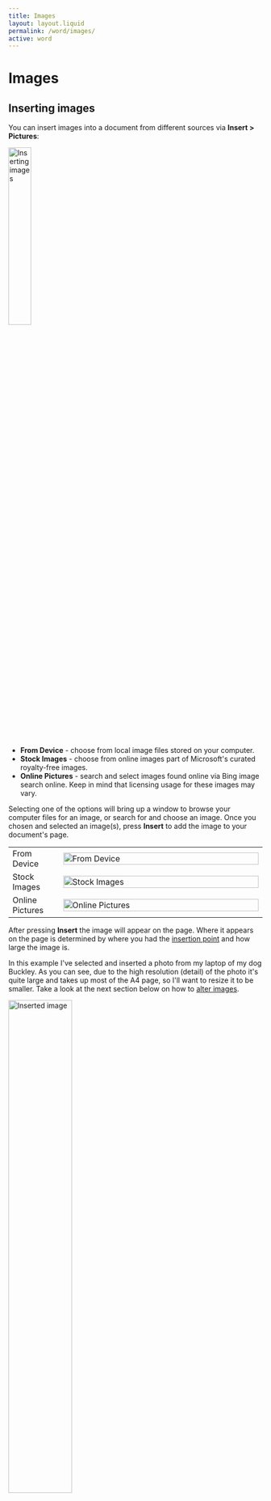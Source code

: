 ```yaml
---
title: Images
layout: layout.liquid
permalink: /word/images/
active: word
---
```


<h1>Images</h1>

<section class="section-light">
<h2 id="image-create">Inserting images</h2>
<p>You can insert images into a document from different sources via <strong>Insert > Pictures</strong>:</p>
<p><img class="thumbnail" src="{{ '/assets/images/word/Images/Ribbon%20images.png' | url }}" alt="Inserting images" style="display: inline; margin: auto; height: 30%; width: 30%;"></p>
<ul>
    <li><strong>From Device</strong> - choose from local image files stored on your computer.</li>
    <li><strong>Stock Images</strong> - choose from online images part of Microsoft's curated royalty-free images.</li>
    <li><strong>Online Pictures</strong> - search and select images found online via Bing image search online. Keep in mind that licensing usage for these images may vary.</li>
</ul>


<p>Selecting one of the options will bring up a window to browse your computer files for an image, or search for and choose an image. Once you chosen and selected an image(s), press <strong>Insert</strong> to add the image to your document's page.</p>
  <table class="no-border">
    <colgroup>
      <col style="width: 20%;">
      <col style="width: 80%;">
    </colgroup>
    <tbody>
      <tr>
        <td>From Device</td>
        <td><img class="thumbnail" src="{{ '/assets/images/word/Images/From%20device.png' | url }}" alt="From Device"  style="display: inline; margin: auto; height: 100%; width: 100%;"></td>
      </tr>
      <tr>
        <td>Stock Images</td>
        <td><img class="thumbnail" src="{{ '/assets/images/word/Images/Stock%20images.png' | url }}" alt="Stock Images" style="display: inline; margin: auto; height: 100%; width: 100%;"></td>
      </tr>
      <tr>
        <td>Online Pictures</td>
        <td><img class="thumbnail" src="{{ '/assets/images/word/Images/Online%20pictures.png' | url }}" alt="Online Pictures" style="display: inline; margin: auto; height: 100%; width: 100%;"></td>
      </tr>
    </tbody>
  </table>

<p>After pressing <strong>Insert</strong> the image will appear on the page. Where it appears on the page is determined by where you had the <a href="/glossary/#insertion-point">insertion point</a> and how large the image is.</p>

<p>In this example I've selected and inserted a photo from my laptop of my dog Buckley. As you can see, due to the high resolution (detail) of the photo it's quite large and takes up most of the A4 page, so I'll want to resize it to be smaller. Take a look at the next section below on how to <a href="#image-alter">alter images</a>.</p>

<img class="thumbnail" src="{{ '/assets/images/word/Images/Picture%20inserted.png' | url }}" alt="Inserted image" style="display: inline; margin: auto; height: 50%; width: 50%;">


<h2 id="image-create">Inserting shapes, icons and 3D models</h2>
<p>As well as images you can also insert shapes, icons and 3D models into a document from
<table>
  <colgroup>
    <col style="width: 33%;">
    <col style="width: 33%;">
    <col style="width: 33%;">
  </colgroup>
    <thead>
        <tr>
          <th>Shapes</th>
          <th>Icons</th>
          <th>3D models</th>
        </tr>
    </thead>
      <tbody>
        <td><img class="thumbnail" src="{{ '/assets/images/word/Images/Insert%20shapes.png' | url }}" alt="Insert shapes from Insert" style="display: block; margin: auto; height: 150%; width: 100%;"></td>
        <td><img class="thumbnail" src="{{ '/assets/images/word/Images/Insert%20icons.png' | url }}" alt="Insert icons from Insert" style="display: block; margin: auto; height: 100%; width: 100%;"></td>
        <td><img class="thumbnail" src="{{ '/assets/images/word/Images/Insert%203D%20models.png' | url }}" alt="Insert 3D models from Insert" style="display: block; margin: auto; height: 100%; width: 100%;"></td>
      </tbody>
</table>

<h4>Shapes</h4>
<p>There is a huge library of shapes to choose from.</p> 
<p><img class="thumbnail" src="{{ '/assets/images/word/Images/Insert%20shapes%20options.png' | url }}" alt="Insert shapes options" style="max-width: 100%; height: auto; display: inline; margin: auto;"></p>

<p>Once inserted you can alter shapes in their position, colour, size and some let you type inside them, see the next section on <a href="#image-alter">altering images/shapes</a>.</p>
<p><img class="thumbnail" src="{{ '/assets/images/word/Images/Typing%20inside%20shape.png' | url }}" alt="Typing inside a shape" style="max-width: 100%; height: auto; display: inline; margin: auto;"></p>


<h4>Icons</h4>
<p>Word has a library of useful royalty-free icons you can insert, recolor and resize. See the next section on <a href="#image-alter">altering images/shapes</a>.</p>
<p><img class="thumbnail" src="{{ '/assets/images/word/Images/Stock%20images%20gallery.png' | url }}" alt="Stock images gallery" style="max-width: 75%; height: auto; display: inline; margin: auto;"></p>

<h4>3D models</h4>
<p>3D models are a hidden gem not commonly known to many but can be useful for attention grabbing illustrative purposes and avatars. You can move, resize and rotate them, as well as rotate them per X-axis (left/right) and Y-axis (up/down). See the next section on <a href="#image-alter">altering images/shapes</a>.</p> </p>
<p><img class="thumbnail" src="{{ '/assets/images/word/Images/3D%20models.png' | url }}" alt="3D models gallery" style="max-width: 75%; height: auto; display: inline; margin: auto;"></p>

<h2 id="image-alter">Altering images/shapes (including icons and 3D models)</h2>
<p>When inserted an image or shape is automatically selected and has a <a href="/glossary/#bounding-box">bounding box</a> around it. The bounding box has some white circles around the image called <strong>sizing handles</strong> used to resize it as needed. There is also a <strong>rotate handle</strong> icon to rotate your image/shape if you want to. Your cursor icon will change depending on where you hover it, indicating available actions you can do by clicking and dragging.</p>
<p>Hover over the table rows below to see an example of each in action:</p>
  <table class="word-images-cursor-icons hover-table">
    <colgroup>
      <col style="width: 17%;">
      <col style="width: 63%;">
      <col style="width: 20%;">
    </colgroup>
    <thead>
      <tr>
        <th>Function</th>
        <th>Action</th>
        <th>Cursor icon</th>
      </tr>
    </thead>
    <tbody>
      <tr class="tooltip-row" data-gif="{{ '/assets/images/word/Images/Resize%20image.gif' | url }}">
        <td>Hover over sizing handles (white circles)<p><img class="thumbnail" src="{{ '/assets/images/word/Images/Sizing%20handles.png' | url }}" alt="Sizing handles" style="display: block; margin: auto; width: 50%;"></p></td>
        <td>Hover over sizing handles and you'l see a two-way arrow indicating what direction you can resize in (i.e. horizonal, vertical or diagonal). Click and drag to resize, drag inward to reduce the size, drag outward to increase the size.</td>
        <td>
        <img class="thumbnail" src="{{ '/assets/images/word/Images/Resize%20arrow%20diagonal.png' | url }}" alt="Resize arrow diagonal" style="display: block; margin: auto; width: 50%;">
        <img class="thumbnail" src="{{ '/assets/images/word/Images/Resize%20arrow%20horizontal.png' | url }}" alt="Resize arrow horizontal" style="display: block; margin: auto; width: 50%;">
        <img class="thumbnail" src="{{ '/assets/images/word/Images/Resize%20arrow%20vertical.png' | url }}" alt="Resize arrow vertical" style="display: block; margin: auto; width: 50%;">
        </td>
      </tr>
      <tr class="tooltip-row" data-gif="{{ '/assets/images/word/Images/Rotate%20image.gif' | url }}">
        <td>Hover over the rotate handle<p><img class="thumbnail" src="{{ '/assets/images/word/Images/Rotate%20handle.png' | url }}" alt="Rotate arrow" style="display: block; margin: auto; width: 25%;"></p></td>
        <td><p>Hover over the rotate handle and you cursor icon wil change to a rotation icon. Click and drag to rotate the image, dragging the image clockwise or anti-clockwise.</p> <p>Alternatively you can also use the <strong>Layout Options</strong> or <strong>Picture Format</strong> tab for precise rotation like 90° or flip horizontal/vertical.</p></td>
        <td><img class="thumbnail" src="{{ '/assets/images/word/Images/Rotate%20arrow.png' | url }}" alt="Rotate arrow" style="display: block; margin: auto; width: 100%;"></td>
      </tr>
      <tr class="tooltip-row" data-gif="{{ '/assets/images/word/Images/Move%20image.gif' | url }}">
        <td>Hover anywhere over the image/shape</td>
        <td><p>Hover over the image/shape, then when the cursor icon changes to a four-way arrow you can click and drag to move it.</p> <p><u>Note</u>: by default images fit within the text sharing a line with it which will restrict how and where you move it. To move images more freely you can change its <strong>layout options</strong> so it 'floats' above or behind text, see below.</p></td>
        <td><img class="thumbnail" src="{{ '/assets/images/word/Images/Move%20arrow%20grey%20background.png' | url }}" alt="Move arrow" style="display: block; margin: auto; width: 100%;"></td>
      </tr>
      <tr class="tooltip-row" data-gif="{{ '/assets/images/word/Images/Adjustment%20handle%20example.gif' | url }}">
        <td>(Shapes only) Hover over adjustment handle<p><img class="thumbnail" src="{{ '/assets/images/word/Images/Adjustment%20handle.png' | url }}" alt="Rotate arrow" style="display: block; margin: auto; width: 35%;"></p></td>
        <td><p>Shapes may have a yellow circle called an adjustment handle. Hover over it and when the cursor icon changes to a different arrow you can click and drag to alter the internal dimensions of the shape like the angle, curve, width, tail length or custom geometry tweaks.</p></td>
        <td><img class="thumbnail" src="{{ '/assets/images/word/Images/Adjustment%20handle%20cursor%20arrow.png' | url }}" alt="Move arrow" style="display: block; margin: auto; width: 50%;"></td>
      </tr>
      <tr class="tooltip-row" data-gif="{{ '/assets/images/word/Images/Rotate%203D%20model%20example.gif' | url }}">
        <td>(3D Models only) Hover over the central rotate handle<p><img class="thumbnail" src="{{ '/assets/images/word/Images/Rotate%203D%20model%20handle.png' | url }}" alt="Move arrow" style="display: block; margin: auto; width: 20%;"></p></td>
        <td><p>Hover over and when the cursor icon changes to rotate icon you can click and drag to rotate the model around anyway.</p></td>
        <td><img class="thumbnail" src="{{ '/assets/images/word/Images/Rotate%20arrow.png' | url }}" alt="Move arrow" style="display: block; margin: auto; width: 100%;"></td>
      </tr>
    </tbody>s
    </table>
    <h3 id="layout-options">Layout options</h3>
    <p>When the image/shape is selected you'll also see a small box top right, click this to see the layout options available:</p>
    <img class="thumbnail" src="{{ '/assets/images/word/Images/Layout%20options.png' | url }}" alt="Layout options" style="display: inline; margin: auto; width: 50%;">
    <p>Hover over the rows below to see how text acts around the image/shape each option:</p>
    <table class="word-images-cursor-icons hover-table">
    <colgroup>
      <col style="width: 20%;">
      <col style="width: 80%;">
    </colgroup>
    <thead>
      <tr>
        <th>Layout option</th>
        <th>Function</th>
      </tr>
    </thead>
    <tbody>
      <tr class="tooltip-row" data-gif="{{ '/assets/images/word/Images/Layout%20options%20in%20line%20with%20text%20example.png' | url }}">
        <td>Layout options in line with text<img class="thumbnail" src="{{ '/assets/images/word/Images/Layout%20options%20in%20line%20with%20text.png' | url }}" alt="Layout options in line with text" style="display: block; margin: auto; width: 30%;"></td>
        <td>This is the default option. The image/shape will sit alongside text sharing the same line.</td>
      </tr>
      <tr class="tooltip-row" data-gif="{{ '/assets/images/word/Images/Layout%20options%20square%20wrap%20example.png' | url }}">
        <td>Layout options square wrap<img class="thumbnail" src="{{ '/assets/images/word/Images/Layout%20options%20square%20wrap.png' | url }}" alt="Layout options square wrap" style="display: block; margin: auto; width: 30%;"></td>
        <td>Text wraps around the outer edge of the image/shape’s bounding box in a square or rectangular shape. This is useful for placing images/shapes beside paragraphs or in columns.</td>
      </tr>
      <tr class="tooltip-row" data-gif="{{ '/assets/images/word/Images/Layout%20options%20tight%20wrap%20example.png' | url }}">
        <td>Layout options tight wrap<img class="thumbnail" src="{{ '/assets/images/word/Images/Layout%20options%20tight%20wrap.png' | url }}" alt="Layout options tight wrap" style="display: block; margin: auto; width: 30%;"></td>
        <td>Text treats the image/shape like a solid block flowing around it, but doesn’t enter any internal gaps. This works well for Logos, cutouts and images with transparent backgrounds.</td>
      </tr>
      <tr class="tooltip-row" data-gif="{{ '/assets/images/word/Images/Layout%20options%20through%20wrap%20example.png' | url }}">
        <td>Layout options through wrap<img class="thumbnail" src="{{ '/assets/images/word/Images/Layout%20options%20through%20wrap.png' | url }}" alt="Layout options through wrap.png" style="display: block; margin: auto; width: 30%;"></td>
        <td>As above but text will also wrap through transparent or open areas inside the image. Only noticeable on images with transparency and it needs to be a particular shape for this effect to work.</td>
      </tr>
      <tr class="tooltip-row" data-gif="{{ '/assets/images/word/Images/Layout%20options%20top%20and%20bottom%20wrap%20example.png' | url }}">
        <td>Layout options top and bottom wrap<img class="thumbnail" src="{{ '/assets/images/word/Images/Layout%20options%20top%20and%20bottom wrap.png' | url }}" alt="Layout options top and bottom wrap" style="display: block; margin: auto; width: 30%;"></td>
        <td>Text remains above and below the image/shape, never beside it. This is useful for isolating visuals to make them stand out.</td>
      </tr>
      <tr class="tooltip-row" data-gif="{{ '/assets/images/word/Images/Layout%20options%20behind%20text%20wrap%20example.png' | url }}">
        <td>Layout options behind text wrap<img class="thumbnail" src="{{ '/assets/images/word/Images/Layout%20options%20behind%20text%20wrap.png' | url }}" alt="Layout options behind text wrap" style="display: block; margin: auto; width: 30%;"></td>
        <td>The image/shape will sit behind the text like a background. This is useful for watermarks or decorative backgrounds, though it may make text hard to read. With this wrap option the image/shape can be moved freely anywhere on the page.</td>
      </tr>
      <tr class="tooltip-row" data-gif="{{ '/assets/images/word/Images/Layout%20options%20in%20front%20of%20text%20wrap%20example.png' | url }}">
        <td>Layout options in front of text wrap<img class="thumbnail" src="{{ '/assets/images/word/Images/Layout options in front of text wrap.png' | url }}" alt="Layout 0options in front of text wrap" style="display: block; margin: auto; width: 30%;"></td>
        <td>The image/shape floats over the text, potentially obscuring it. Can be used for overlays, callouts, or dramatic visual effects. With this wrap option the image/shape can be moved freely anywhere on the page.</td>
      </tr>
      </tbody>
      </table>

<p>When you select one of the text wrapping options two other options become active to choose from. Hover over below to see how each work:</p> 

<table class="word-images-cursor-icons hover-table">
    <colgroup>
      <col style="width: 20%;">
      <col style="width: 80%;">
    </colgroup>
    <thead>
      <tr>
        <th>Text wrapping option </th>
        <th>Function</th>
      </tr>
    </thead>
    <tbody>
      <tr class="tooltip-row" data-gif="{{ '/assets/images/word/Images/\Layout%20options%20move%20with%20text.gif' | url }}">
        <td><strong>Move with text</strong></td>
        <td><p>This is the default option. The image/shape will around move with the text when text or any other content is added or removed before it.</p><p><u>Note</u>: This won't work for wrapping behind and in front of text.</p></td>
      </tr>
      <tr class="tooltip-row" data-gif="{{ '/assets/images/word/Images/\Layout%20options%20fix%20position%20on%20page.gif' | url }}">
        <td><strong>Fix position on page</strong></td>
        <td>The image/shape will stay in place unaffected by any text or contnt added or removed before it. Text will flow around the image/shape instead.</td>
      </tr>
    </tbody>
</table>


<h3 id="anchoring">Anchoring</h3>

<p>An image/shape set to be <strong>In Line with Text</strong> behaves like a text character on a line of text. It doesn't have a visible anchor icon because it's part of the text layer itself.</p>

<p>By contrast, images set to other wrapping styles (like Square, Tight>, or Behind Text) are known as <strong>floating images</strong>. You can position these anywhere independent of text, but they are also 'anchored' to a specific paragraph. This is indicated by a small blue anchor in the left margin when selected.</p>

<p>The anchor is helpful if you have the default option <strong>Move with text</strong> enabled, as you can use it to predict whether your image/shape will shift if that paragraph — or one before it — moves.</p>

<img class="thumbnail border" src="{{ '/assets/images/word/Images/Anchor%20with%20square%20wrap.png' | url }}" alt="Anchor with square wrap" style="display: block; margin: auto; width: 85%;">

<h4 id="locked-anchor">Locked Anchor</h4>
<p>With floating images if you drag the image/shape far enough up or down the page, Word  reassigns its anchor to a different paragraph. To prevent this, you can 'lock' the anchor.</p>

<p>Locking the anchor means that the image/shape will stay associated or 'anchored' with its original paragraph, even if you move it elsewhere on the page. The image/shape can move but its anchor — and thereby its association to that paragraph — stays fixed.</p>

<p>Why does this matter? Because if the anchored paragraph is moved (drag and dropped or cut and pasted elsewhere, for example), then the image will move with it, maintaining the same relative position from the pargraph as you've chosen to position it.</p>

<p>To lock an anchor <strong>right click</strong> the image, then from the menu:</p>

<ul>
  <li>For images, icons and 3D models select <strong>Size and Position</strong></li>
  <li>For shapes select <strong>More Layout Options</strong></li>
</ul>

<img class="thumbnail border" src="{{ '/assets/images/word/Images/Lock%20anchor%20options.png' | url }}" alt="Lock Anchor menu options" style="display: inline; margin: auto; width: 50%;">

<p>On the window that pops up select the <strong>Position</strong> tab and then check <strong>Lock Anchor</strong>.</p>

<img class="thumbnail" src="{{ '/assets/images/word/Images/Lock%20anchor.png' | url }}" alt="Lock Anchor" style="display: inline; margin: auto; width: 50%;">

<p>The anchor turns black and gains a little yellow padlock symbol indicating it's now locked as shown in the example below. Note that the image is far below the paragraph its anchored to. Unless the image is moved it will keep that position and distance from the paragraph wherever it is.</p>

<img class="thumbnail border" src="{{ '/assets/images/word/Images/Lock%20anchor%20example.png' | url }}" alt="Lock Anchor" style="display: inline; margin: auto; width: 50%;">


</section>
